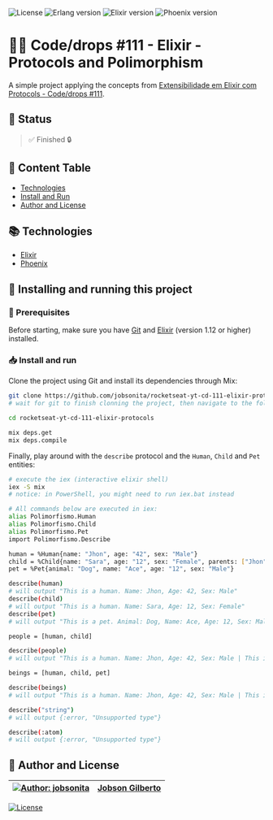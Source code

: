 ![License](https://img.shields.io/github/license/jobsonita/rocketseat-yt-cd-111-elixir-protocols?color=blue)
![Erlang version](https://img.shields.io/badge/erlang-OTP_22-brightgreen)
![Elixir version](https://img.shields.io/badge/elixir-v1.12.3-brightgreen)
![Phoenix version](https://img.shields.io/badge/phoenix-~>_1.6.2-blue)

# :rocket::seat: Code/drops #111 - Elixir - Protocols and Polimorphism

A simple project applying the concepts from [Extensibilidade em Elixir com Protocols - Code/drops #111](https://www.youtube.com/watch?v=pFUXbppNpDQ).

## :hammer: Status

> :white_check_mark: Finished :lock:

## :bookmark: Content Table
<!--ts-->
  * [Technologies](#books-technologies)
  * [Install and Run](#calling-installing-and-running-this-project)
  * [Author and License](#memo-author-and-license)
<!--te-->

## :books: Technologies

- [Elixir](https://elixir-lang.org/)
- [Phoenix](https://www.phoenixframework.org/)

## :calling: Installing and running this project

### :wrench: Prerequisites

Before starting, make sure you have [Git](https://git-scm.com/) and [Elixir](https://elixir-lang.org/install.html) (version 1.12 or higher) installed.

### :inbox_tray: Install and run

Clone the project using Git and install its dependencies through Mix:

```bash
git clone https://github.com/jobsonita/rocketseat-yt-cd-111-elixir-protocols.git
# wait for git to finish clonning the project, then navigate to the folder and install the dependencies:

cd rocketseat-yt-cd-111-elixir-protocols

mix deps.get
mix deps.compile
```

Finally, play around with the `describe` protocol and the `Human`, `Child` and `Pet` entities:

```bash
# execute the iex (interactive elixir shell)
iex -S mix
# notice: in PowerShell, you might need to run iex.bat instead

# All commands below are executed in iex:
alias Polimorfismo.Human
alias Polimorfismo.Child
alias Polimorfismo.Pet
import Polimorfismo.Describe

human = %Human{name: "Jhon", age: "42", sex: "Male"}
child = %Child{name: "Sara", age: "12", sex: "Female", parents: ["Jhon"]}
pet = %Pet{animal: "Dog", name: "Ace", age: "12", sex: "Male"}

describe(human)
# will output "This is a human. Name: Jhon, Age: 42, Sex: Male"
describe(child)
# will output "This is a human. Name: Sara, Age: 12, Sex: Female"
describe(pet)
# will output "This is a pet. Animal: Dog, Name: Ace, Age: 12, Sex: Male"

people = [human, child]

describe(people)
# will output "This is a human. Name: Jhon, Age: 42, Sex: Male | This is a human. Name: Sara, Age: 12, Sex: Female"

beings = [human, child, pet]

describe(beings)
# will output "This is a human. Name: Jhon, Age: 42, Sex: Male | This is a human. Name: Sara, Age: 12, Sex: Female | This is a pet. Animal: Dog, Name: Ace, Age: 12, Sex: Male"

describe("string")
# will output {:error, "Unsupported type"}

describe(:atom)
# will output {:error, "Unsupported type"}
```

## :memo: Author and License

[![Author: jobsonita](https://avatars.githubusercontent.com/u/1463583?s=48&v=4)](https://github.com/jobsonita/jobsonita) | [Jobson Gilberto](https://github.com/jobsonita/jobsonita)
-|-

[![License](https://img.shields.io/github/license/jobsonita/rocketseat-yt-cd-111-elixir-protocols)](LICENSE)
